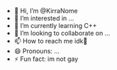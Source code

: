- 👋 Hi, I’m @KirraNome
- 👀 I’m interested in ...
- 🌱 I’m currently learning C++
- 💞️ I’m looking to collaborate on ...
- 📫 How to reach me idk🙁
- 😄 Pronouns: ...
- ⚡ Fun fact: im not gay

<!---
KirraNome/KirraNome is a ✨ special ✨ repository because its `README.md` (this file) appears on your GitHub profile.
You can click the Preview link to take a look at your changes.
--->
